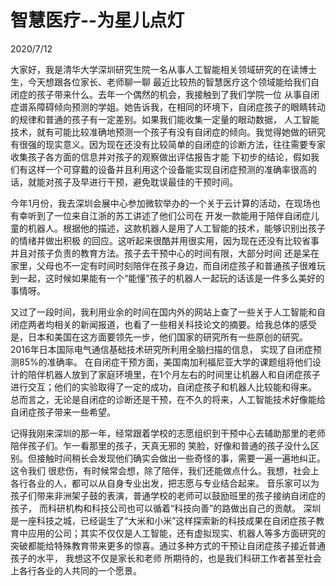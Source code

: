 # 智慧医疗--为星儿点灯
2020/7/12

大家好，我是清华大学深圳研究生院一名从事人工智能相关领域研究的在读博士生，今天想跟各位家长、老师聊一聊
最近比较热的智慧医疗这个领域能给我们自闭症的孩子带来什么。去年一个偶然的机会，我接触到了我们学院一位
从事自闭症谱系障碍倾向预测的学姐。她告诉我，在相同的环境下，自闭症孩子的眼睛转动的规律和普通的孩子有一定差别。如果我们能收集一定量的眼动数据，
人工智能技术，就有可能比较准确地预测一个孩子有没有自闭症的倾向。我觉得她做的研究
有很强的现实意义。因为现在还没有比较简单的自闭症的诊断方法，往往需要专家收集孩子各方面的信息并对孩子的观察做出评估报告才能
下初步的结论，假如我们有这样一个可穿戴的设备并且利用这个设备能实现自闭症预测的准确率很高的话，就能对孩子及早进行干预，避免耽误最佳的干预时间。

今年1月份，我去深圳会展中心参加微软举办的一个关于云计算的活动，在现场也有幸听到了一位来自江浙的苏工讲述了他们公司在
开发一款能用于陪伴自闭症儿童的机器人。根据他的描述，这款机器人是用了人工智能的技术，能够识别出孩子的情绪并做出积极
的回应。这听起来很酷并用很实用，因为现在还没有比较省事并且对孩子负责的教育方法。孩子去干预中心的时间有限，大部分时间
还是呆在家里，父母也不一定有时间时刻陪伴在孩子身边，而自闭症孩子和普通孩子很难玩到一起，这时候如果能有一个“能懂”孩子的机器人一起玩的话该是一件多么美好的事情呀。

又过了一段时间，我利用业余的时间在国内外的网站上查了一些关于人工智能和自闭症两者均相关的新闻报道，也看了一些相关科技论文的摘要。给我总体的感受是，日本和美国在这方面要领先一步，他们国家的研究所有一些原创的研究。2016年日本国际电气通信基础技术研究所利用全脑扫描的信息，
实现了自闭症预测85%的准确率。
在自闭症干预方面，美国南加利福尼亚大学的课题组将他们设计的陪伴机器人放到了家庭环境里，在1个月左右的时间里让机器人和自闭症孩子
进行交互；他们的实验取得了一定的成功，自闭症孩子和机器人比较能和得来。
总而言之，无论是自闭症的诊断还是干预，在不久的将来，人工智能技术好像能给自闭症孩子带来一些希望。

记得我刚来深圳的那一年，经常跟着学校的志愿组织到干预中心去辅助那里的老师陪伴孩子们。乍一看那里的孩子，天真无邪的
笑脸，好像和普通的孩子没什么区别。但接触时间稍长会发现他们确实会做出一些奇怪的事，需要一遍一遍地纠正。这令我们
很悲伤，有时候常会想，除了陪伴，我们还能做点什么。我想，社会上各行各业的人，都可以从自身专业出发，把志愿与专业结合起来。
音乐家可以为孩子们带来非洲架子鼓的表演，普通学校的老师可以鼓励班里的孩子接纳自闭症的孩子，
而科研机构和科技公司也可以循着“科技向善”的路做出自己的贡献。
深圳是一座科技之城，已经诞生了“大米和小米”这样探索新的科技成果在自闭症孩子教育中应用的公司；其实不仅仅是人工智能，还有虚拟现实、机器人等多方面研究的突破都能给特殊教育带来更多的惊喜。通过多种方式的干预让自闭症孩子接近普通孩子的水平，
我想这不仅是家长和老师
所期待的，也是我们科研工作者甚至社会上各行各业的人共同的一个愿景。

